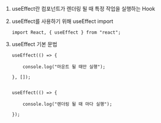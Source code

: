 1. useEffect란 컴포넌트가 렌더링 될 때 특정 작업을 실행하는 Hook

3. useEffect를 사용하기 위해 useEffect import

    ```
    import React, { useEffect } from "react";
    ```

4. useEffect 기본 문법

    ```
    useEffect(() => {

        console.log("마운트 될 때만 실행");

    }, []);

    
    useEffect(() => {

        console.log("렌더링 될 때 마다 실행");
        
    });
    ```